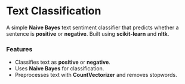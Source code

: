 # Text Classification
A simple **Naive Bayes** text sentiment classifier that predicts whether a sentence is **positive** or **negative**. Built using **scikit-learn** and **nltk**.


### Features
- Classifies text as **positive** or **negative**.
- Uses **Naive Bayes** for classification.
- Preprocesses text with **CountVectorizer** and removes stopwords.
